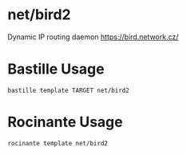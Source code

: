 # net/bird2
Dynamic IP routing daemon
https://bird.network.cz/

# Bastille Usage
```shell
bastille template TARGET net/bird2
```

# Rocinante Usage
```shell
rocinante template net/bird2
```
